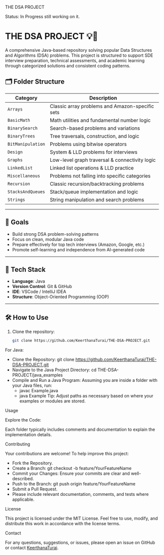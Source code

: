THE DSA PROJECT

Status: In Progress still working on it.

# THE DSA PROJECT 💡📘
A comprehensive Java-based repository solving popular Data Structures and Algorithms (DSA) problems. This project is structured to support SDE interview preparation, technical assessments, and academic learning through categorized solutions and consistent coding patterns.


## 🗂️ Folder Structure

| Category           | Description                                      |
|--------------------|--------------------------------------------------|
| `Arrays`           | Classic array problems and Amazon-specific sets |
| `BasicMath`        | Math utilities and fundamental number logic     |
| `BinarySearch`     | Search-based problems and variations            |
| `BinaryTrees`      | Tree traversals, construction, and logic        |
| `BitManipulation`  | Problems using bitwise operators                |
| `Design`           | System & LLD problems for interviews            |
| `Graphs`           | Low-level graph traversal & connectivity logic  |
| `LinkedList`       | Linked list operations & LLD practice           |
| `Miscellaneous`    | Problems not falling into specific categories   |
| `Recursion`        | Classic recursion/backtracking problems         |
| `StacksAndQueues`  | Stack/queue implementation and logic            |
| `Strings`          | String manipulation and search problems         |

---

## 🎯 Goals

- Build strong DSA problem-solving patterns
- Focus on clean, modular Java code
- Prepare effectively for top tech interviews (Amazon, Google, etc.)
- Promote self-learning and independence from AI-generated code

---

## 🚀 Tech Stack

- **Language**: Java
- **Version Control**: Git & GitHub
- **IDE**: VSCode / IntelliJ IDEA
- **Structure**: Object-Oriented Programming (OOP)

---

## 🛠 How to Use

1. Clone the repository:
   ```bash
   git clone https://github.com/KeerthanaTurai/THE-DSA-PROJECT.git

For Java:
- Clone the Repository: git clone https://github.com/KeerthanaTurai/THE-DSA-PROJECT.git
- Navigate to the Java Project Directory: cd THE-DSA-PROJECT/java_examples
- Compile and Run a Java Program:
  Assuming you are inside a folder with your Java files, run:
  - javac Example.java
  - java Example
Tip: Adjust paths as necessary based on where your examples or modules are stored.


Usage

Explore the Code:

Each folder typically includes comments and documentation to explain the implementation details.


Contributing

Your contributions are welcome! To help improve this project:
- Fork the Repository.
- Create a Branch: git checkout -b feature/YourFeatureName
- Commit your Changes: Ensure your commits are clear and well-described.
- Push to the Branch: git push origin feature/YourFeatureName
- Submit a Pull Request.
- Please include relevant documentation, comments, and tests where applicable.


License

This project is licensed under the MIT License. Feel free to use, modify, and distribute this work in accordance with the license terms.


Contact

For any questions, suggestions, or issues, please open an issue on GitHub or contact [KeerthanaTurai](https://www.linkedin.com/in/keerthanaturai/).
